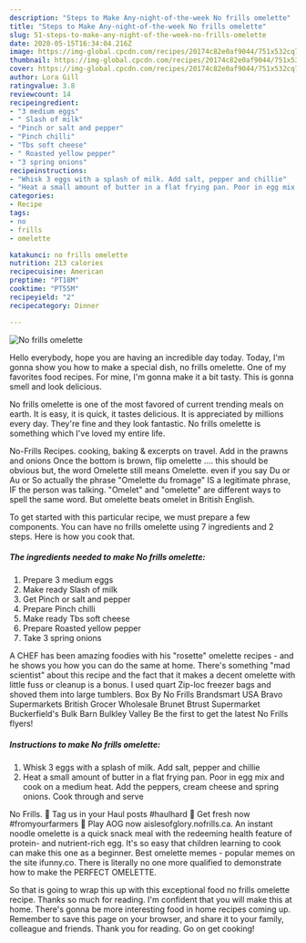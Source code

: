 ```yaml
---
description: "Steps to Make Any-night-of-the-week No frills omelette"
title: "Steps to Make Any-night-of-the-week No frills omelette"
slug: 51-steps-to-make-any-night-of-the-week-no-frills-omelette
date: 2020-05-15T16:34:04.216Z
image: https://img-global.cpcdn.com/recipes/20174c82e0af9044/751x532cq70/no-frills-omelette-recipe-main-photo.jpg
thumbnail: https://img-global.cpcdn.com/recipes/20174c82e0af9044/751x532cq70/no-frills-omelette-recipe-main-photo.jpg
cover: https://img-global.cpcdn.com/recipes/20174c82e0af9044/751x532cq70/no-frills-omelette-recipe-main-photo.jpg
author: Lora Gill
ratingvalue: 3.8
reviewcount: 14
recipeingredient:
- "3 medium eggs"
- " Slash of milk"
- "Pinch or salt and pepper"
- "Pinch chilli"
- "Tbs soft cheese"
- " Roasted yellow pepper"
- "3 spring onions"
recipeinstructions:
- "Whisk 3 eggs with a splash of milk. Add salt, pepper and chillie"
- "Heat a small amount of butter in a flat frying pan. Poor in egg mix and cook on a medium heat. Add the peppers, cream cheese and spring onions. Cook through and serve"
categories:
- Recipe
tags:
- no
- frills
- omelette

katakunci: no frills omelette 
nutrition: 213 calories
recipecuisine: American
preptime: "PT18M"
cooktime: "PT55M"
recipeyield: "2"
recipecategory: Dinner

---
```



![No frills omelette](https://img-global.cpcdn.com/recipes/20174c82e0af9044/751x532cq70/no-frills-omelette-recipe-main-photo.jpg)

Hello everybody, hope you are having an incredible day today. Today, I'm gonna show you how to make a special dish, no frills omelette. One of my favorites food recipes. For mine, I'm gonna make it a bit tasty. This is gonna smell and look delicious.

No frills omelette is one of the most favored of current trending meals on earth. It is easy, it is quick, it tastes delicious. It is appreciated by millions every day. They're fine and they look fantastic. No frills omelette is something which I've loved my entire life.

No-Frills Recipes. cooking, baking &amp; excerpts on travel. Add in the prawns and onions Once the bottom is brown, flip omelette …. this should be obvious but, the word Omelette still means Omelette. even if you say Du or Au or So actually the phrase &#34;Omelette du fromage&#34; IS a legitimate phrase, IF the person was talking. &#34;Omelet&#34; and &#34;omelette&#34; are different ways to spell the same word. But omelette beats omelet in British English.


To get started with this particular recipe, we must prepare a few components. You can have no frills omelette using 7 ingredients and 2 steps. Here is how you cook that.

<!--inarticleads1-->

##### The ingredients needed to make No frills omelette:

1. Prepare 3 medium eggs
1. Make ready  Slash of milk
1. Get Pinch or salt and pepper
1. Prepare Pinch chilli
1. Make ready Tbs soft cheese
1. Prepare  Roasted yellow pepper
1. Take 3 spring onions


A CHEF has been amazing foodies with his &#34;rosette&#34; omelette recipes - and he shows you how you can do the same at home. There&#39;s something &#34;mad scientist&#34; about this recipe and the fact that it makes a decent omelette with little fuss or cleanup is a bonus. I used quart Zip-loc freezer bags and shoved them into large tumblers. Box By No Frills Brandsmart USA Bravo Supermarkets British Grocer Wholesale Brunet Btrust Supermarket Buckerfield&#39;s Bulk Barn Bulkley Valley Be the first to get the latest No Frills flyers! 

<!--inarticleads2-->

##### Instructions to make No frills omelette:

1. Whisk 3 eggs with a splash of milk. Add salt, pepper and chillie
1. Heat a small amount of butter in a flat frying pan. Poor in egg mix and cook on a medium heat. Add the peppers, cream cheese and spring onions. Cook through and serve


No Frills. 🍌 Tag us in your Haul posts #haulhard 🍌 Get fresh now #fromyourfarmers 🍌 Play AOG now aislesofglory.nofrills.ca. An instant noodle omelette is a quick snack meal with the redeeming health feature of protein- and nutrient-rich egg. It&#39;s so easy that children learning to cook can make this one as a beginner. Best omelette memes - popular memes on the site ifunny.co. There is literally no one more qualified to demonstrate how to make the PERFECT OMELETTE. 

So that is going to wrap this up with this exceptional food no frills omelette recipe. Thanks so much for reading. I'm confident that you will make this at home. There's gonna be more interesting food in home recipes coming up. Remember to save this page on your browser, and share it to your family, colleague and friends. Thank you for reading. Go on get cooking!
